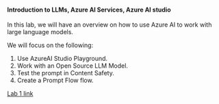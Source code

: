 #### Introduction to LLMs, Azure AI Services, Azure AI studio

In this lab, we will have an overview on how to use Azure AI to work with large language models.

We will focus on the following:
1) Use AzureAI Studio Playground.
2) Work with an Open Source LLM Model.
3) Test the prompt in Content Safety.
4) Create a Prompt Flow flow.

[Lab 1 link](https://github.com/pwine123/Transform-with-Azure-AI-Data-and-Apps-Platform/tree/main/lesson_01)
